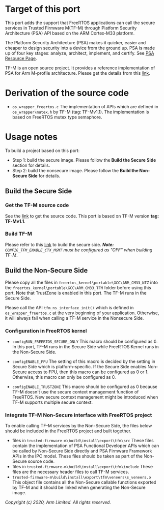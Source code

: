 # Target of this port

This port adds the support that FreeRTOS applications can call the secure
services in Trusted Firmware M(TF-M) through Platform Security Architecture
(PSA) API based on the ARM Cortex-M33 platform.

The Platform Security Architecture (PSA) makes it quicker, easier and cheaper
to design security into a device from the ground up. PSA is made up of four key
stages: analyze, architect, implement, and certify. See [PSA Resource Page](https://developer.arm.com/architectures/security-architectures/platform-security-architecture).

TF-M is an open source project. It provides a reference implementation of PSA
for Arm M-profile architecture. Please get the details from this [link](https://git.trustedfirmware.org/TF-M/trusted-firmware-m.git/about/).

# Derivation of the source code

* ```os_wrapper_freertos.c```
  The implementation of APIs which are defined in ```os_wrapper\mutex.h``` by TF-M
  (tag: TF-Mv1.1). The implementation is based on FreeRTOS mutex type semaphore.

# Usage notes

To build a project based on this port:
* Step 1: build the secure image. Please follow the **Build the Secure Side** section for details.
* Step 2: build the nonsecure image. Please follow the **Build the Non-Secure Side** for details.

## Build the Secure Side

### Get the TF-M source code

See the [link](https://git.trustedfirmware.org/TF-M/trusted-firmware-m.git/) to get the source code. This port is based on TF-M version **tag: TF-Mv1.1**.

### Build TF-M

Please refer to this [link](https://git.trustedfirmware.org/TF-M/trusted-firmware-m.git/tree/docs/getting_started/tfm_build_instruction.rst) to build the secure side.
_**Note:** ```CONFIG_TFM_ENABLE_CTX_MGMT``` must be configured as "OFF" when building TF-M_.

## Build the Non-Secure Side

Please copy all the files in ```freertos_kernel\portable\GCC\ARM_CM33_NTZ``` into the ```freertos_kernel\portable\GCC\ARM_CM33_TFM``` folder before using this port. Note that TrustZone is enabled in this port. The TF-M runs in the Secure Side.

Please call the API ```tfm_ns_interface_init()``` which is defined in ```os_wrapper_freertos.c``` at the very beginning of your application. Otherwise, it will always fail when calling a TF-M service in the Nonsecure Side.

### Configuration in FreeRTOS kernel

* ```configRUN_FREERTOS_SECURE_ONLY```
This macro should be configured as 0. In this port, TF-M runs in the Secure Side while FreeRTOS
Kernel runs in the Non-Secure Side.

* ```configENABLE_FPU```
The setting of this macro is decided by the setting in Secure Side which is platform-specific.
If the Secure Side enables Non-Secure access to FPU, then this macro can be configured as 0 or 1. Otherwise, this macro can only be configured as 0.

* ```configENABLE_TRUSTZONE```
This macro should be configured as 0 because TF-M doesn't use the secure context management function of FreeRTOS. New secure context management might be introduced when TF-M supports multiple secure context.


### Integrate TF-M Non-Secure interface with FreeRTOS project

To enable calling TF-M services by the Non-Secure Side, the files below should be included in the FreeRTOS project and built together.
* files in ```trusted-firmware-m\build\install\export\tfm\src```
  These files contain the implementation of PSA Functional Developer APIs which can be called by Non-Secure Side directly and PSA Firmware Framework APIs in the IPC model. These files should be taken
  as part of the Non-Secure source code.
* files in ```trusted-firmware-m\build\install\export\tfm\include```
  These files are the necessary header files to call TF-M services.
* ```trusted-firmware-m\build\install\export\tfm\veneers\s_veneers.o```
  This object file contains all the Non-Secure callable functions exported by
  TF-M and it should be linked when generating the Non-Secure image.



*Copyright (c) 2020, Arm Limited. All rights reserved.*
